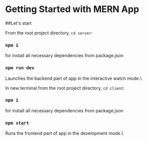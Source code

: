 # Getting Started with MERN App

##Let's start

From the root project directory, `cd server`:

### `npm i`
for install all necessary dependencies from package.json

### `npm run dev`

Launches the backend part of app in the interactive watch mode.\

In new terminal from the root project directory, `cd client`:

### `npm i`
for install all necessary dependencies from package.json

### `npm start`

Runs the frontend part of app in the development mode.\
